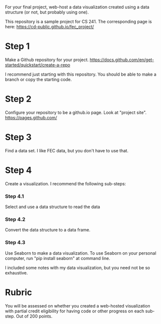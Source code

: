 For your final project, web-host a data visualization created using a data structure (or not, but probably using one).

This repository is a sample project for CS 241.  The corresponding page is here: https://cd-public.github.io/fec_project/

# Step 1

Make a Github repository for your project. https://docs.github.com/en/get-started/quickstart/create-a-repo

I recommend just starting with this repository. You should be able to make a branch or copy the starting code.

# Step 2

Configure your repository to be a github.io page.  Look at "project site".  https://pages.github.com/

# Step 3

Find a data set. I like FEC data, but you don't have to use that.

# Step 4

Create a visualization.  I recommend the following sub-steps:

### Step 4.1

Select and use a data structure to read the data

### Step 4.2

Convert the data structure to a data frame.

### Step 4.3

Use Seaborn to make a data visualization.  To use Seaborn on your personal computer, run "pip install seaborn" at command line.

I included some notes with my data visualization, but you need not be so exhaustive.

# Rubric

You will be assessed on whether you created a web-hosted visualization with partial credit eligibility for having code or other progress on each sub-step.  Out of 200 points.
